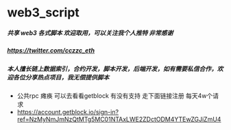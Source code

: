 # web3_script
##### 共享 web3 各式脚本 欢迎取用，可以关注我个人推特 非常感谢
##### https://twitter.com/cczzc_eth
##### 本人擅长链上数据索引，合约开发，脚本开发，后端开发，如有需要私信合作，欢迎各位分享热点项目，我无偿提供脚本
- 公共rpc 瘫痪 可以去看看getblock 有没有支持 走下面链接注册 每天4w个请求
- https://account.getblock.io/sign-in?ref=NzMyNmJmNzQtMTg5MC01NTAxLWE2ZDctODM4YTEwZGJiZmU4

